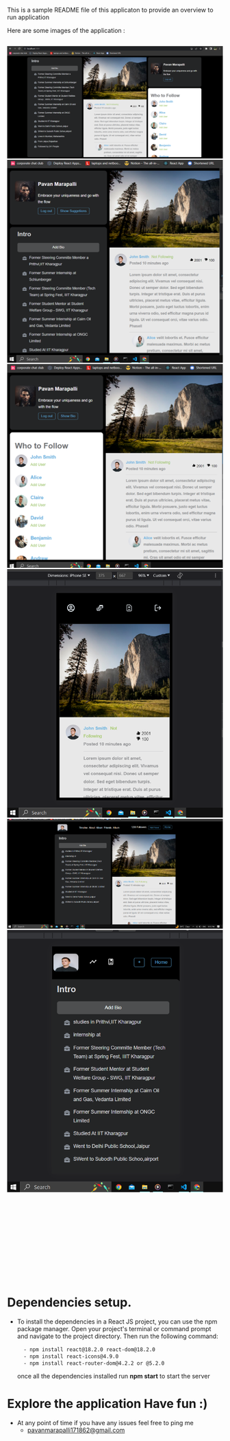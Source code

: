 This is a sample README file of this applicaton to provide an overview to run application

Here are some images of the application :

<div style="display: flex; flex-wrap: wrap; justify-content: center; gap: 20px;">

![Image 1](public/screen1.png)
![Image 2](public/screen2.png)
![Image 3](public/screen3.png)
![Image 4](public/screen4.png)
![Image 5](public/screen5.png)
![Image 6](public/screen6.png)

</div>

<br><br><br><br><br><br><br><br><br><br>

# Dependencies setup.

- To install the dependencies in a React JS project, you can use the npm package manager. Open your project's terminal or command prompt and navigate to the project directory. Then run the following command:

        - npm install react@18.2.0 react-dom@18.2.0
        - npm install react-icons@4.9.0
        - npm install react-router-dom@4.2.2 or @5.2.0

  once all the dependencies installed run **npm start** to start the server

# Explore the application Have fun :)

- At any point of time if you have any issues feel free to ping me
  - pavanmarapalli171862@gmail.com
